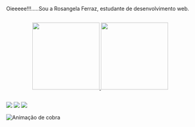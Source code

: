 Oieeeee!!!.....Sou a Rosangela Ferraz, estudante de desenvolvimento web. 

##

<div align="center">
  <a href="https://github.com/roferraz-2022">
  <img height="180em" src="https://github-readme-stats.vercel.app/api?username=roferraz-2022&show_icons=tru&theme=gruvbox&include_all_commits=true&count_private=true"/>
  <img height="180em" src="https://github-readme-stats.vercel.app/api/top-langs/?username=roferraz-2022&layout=compact&langs_count=7&theme=dracula"/>
</div>

 ##

 ##
 
<div> 
  <a href="https://instagram.com/roferraz2016" target="_blank"><img src="https://img.shields.io/badge/Instagram-E4405F?style=for-the-badge&logo=instagram&logoColor=white" target="_blank"></a> 
 <a href = "mailto:roferraz55@gmail.com"><img src="https://img.shields.io/badge/-Gmail-%23333?style=for-the-badge&logo=gmail&logoColor=white" destino ="_blank"></a> 
 <a href="https://www.linkedin.com/in/rosangela-ferraz-de-alencastro" target="_blank"><img src="https://img.shields.io/badge/LinkedIn-0077B5?style=for-the-badge&logo=linkedin&logoColor=white" target="_blank"></a>

  
 ![ Animação de cobra ](https://github.com/roferraz-2022/roferraz-2022/blob/output/github-contribution-grid-snake.svg)
  

</div>
